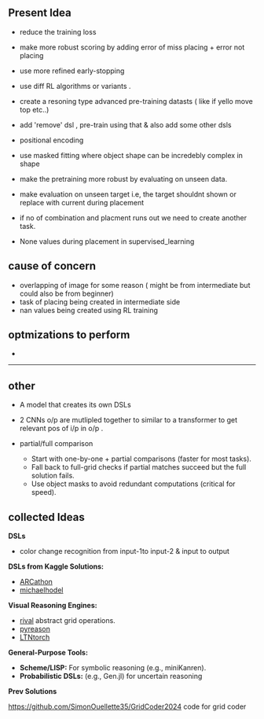 ## Present Idea

- reduce the training loss
- make more robust scoring by adding  error of  miss placing + error not placing
- use more refined early-stopping
- use diff RL algorithms or variants .
- create a resoning type advanced pre-training datasts ( like if yello move top etc..)
- add 'remove' dsl , pre-train using that  & also add some other dsls

- positional encoding
- use masked fitting where object shape can be incredebly complex in shape
- make the pretraining more robust by evaluating on unseen data.
- make evaluation on unseen target i.e, the target shouldnt shown or replace with current during placement
- if no of combination and placment runs out we need to create another task. 
- None values during placement in supervised_learning
## cause of concern 
- overlapping  of image for some reason ( might be from intermediate but could also be from beginner)
- task of placing being created in intermediate side
- nan values being created using RL training

## optmizations to perform
- 


---

## other 
- A model that creates its own DSLs
- 2 CNNs o/p are mutlipled together to similar to a transformer to get relevant pos of i/p in o/p .

- partial/full comparison
    - Start with one-by-one + partial comparisons (faster for most tasks).
    - Fall back to full-grid checks if partial matches succeed but the full solution fails.
    - Use object masks to avoid redundant computations (critical for speed).

## collected Ideas

**DSLs**

- color change recognition from input-1to input-2  & input to output

**DSLs from Kaggle Solutions:**    
- [ARCathon](https://github.com/arcathon/)
- [michaelhodel](https://github.com/michaelhodel/arc-dsl/tree/main)

    
 **Visual Reasoning Engines:** 
 - [rival](https://github.com/msamsami/rival) abstract grid operations.
- [pyreason](https://github.com/lab-v2/pyreason)
- [LTNtorch](https://github.com/tommasocarraro/LTNtorch)


**General-Purpose Tools:**
- **Scheme/LISP:** For symbolic reasoning (e.g., miniKanren).
- **Probabilistic DSLs:** (e.g., Gen.jl) for uncertain reasoning

**Prev Solutions**

https://github.com/SimonOuellette35/GridCoder2024 code for grid coder


